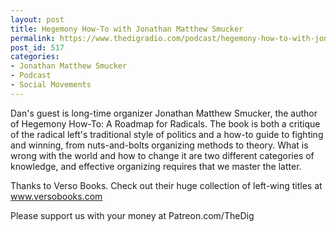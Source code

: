 ```yaml
---
layout: post
title: Hegemony How-To with Jonathan Matthew Smucker
permalink: https://www.thedigradio.com/podcast/hegemony-how-to-with-jonathan-matthew-smucker/index.html
post_id: 517
categories: 
- Jonathan Matthew Smucker
- Podcast
- Social Movements
---
```


Dan's guest is long-time organizer Jonathan Matthew Smucker, the author of Hegemony How-To: A Roadmap for Radicals. The book is both a critique of the radical left's traditional style of politics and a how-to guide to fighting and winning, from nuts-and-bolts organizing methods to theory. What is wrong with the world and how to change it are two different categories of knowledge, and effective organizing requires that we master the latter.

Thanks to Verso Books. Check out their huge collection of left-wing titles at www.versobooks.com

Please support us with your money at Patreon.com/TheDig